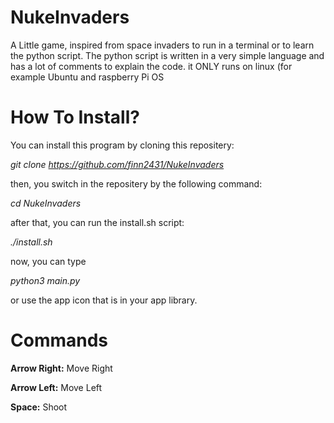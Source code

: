 # NukeInvaders
A Little game, inspired from space invaders to run in a terminal or to learn the python script. The python script is written in a very simple language and has a lot of comments to explain the code. it ONLY runs on linux (for example Ubuntu and raspberry Pi OS
# How To Install?
You can install this program by cloning this repositery:

_git clone https://github.com/finn2431/NukeInvaders_

then, you switch in the repositery by the following command:

_cd NukeInvaders_

after that, you can run the install.sh script:

_./install.sh_

now, you can type 

_python3 main.py_

or use the app icon that is in your app library.

# Commands
__Arrow Right:__ Move Right

__Arrow Left:__ Move Left

__Space:__ Shoot
